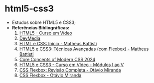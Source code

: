 # html5-css3
* Estudos sobre HTML5 e CSS3;
* **Referências Bibliográficas:**
  1. [HTML5 - Curso em Vídeo](https://www.cursoemvideo.com/curso/html5/)
  2. [DevMedia](https://www.devmedia.com.br/)
  3. [HTML e CSS: Início - Matheus Battisti](https://www.udemy.com/course/html-e-css-o-inicio/)
  4. [HTML5 e CSS3: Técnicas Avançadas (com Flexbox) - Matheus Battisti](https://www.udemy.com/course/html5-e-css3-tecnicas-avancadas-com-flexbox-e-3-projetos/)
  5. [Core Concepts of Modern CSS 2024](https://www.udemy.com/course/core-concepts-of-modern-css/)
  6. [HTML5 e CSS3 - Curso em Vídeo - Módulos I ao V](https://www.cursoemvideo.com/cursos/)
  7. [CSS Flexbox: Revisão Completa - Otávio Miranda](https://www.youtube.com/watch?v=3C7v3S-tnFw)
  8. [CSS Flexbox - Otávio Miranda](https://www.youtube.com/watch?v=uHiSYokteNY)
